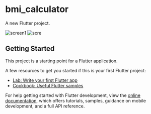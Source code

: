 # bmi_calculator
A new Flutter project.

![screen1](https://github.com/user-attachments/assets/19978785-5ccc-400d-a9b9-d9fc48fc82fb) ![scre](https://github.com/user-attachments/assets/cd5c94c7-6a44-4ddf-a5ab-ffd2f3e6fa4e)

## Getting Started

This project is a starting point for a Flutter application.

A few resources to get you started if this is your first Flutter project:

- [Lab: Write your first Flutter app](https://docs.flutter.dev/get-started/codelab)
- [Cookbook: Useful Flutter samples](https://docs.flutter.dev/cookbook)

For help getting started with Flutter development, view the
[online documentation](https://docs.flutter.dev/), which offers tutorials,
samples, guidance on mobile development, and a full API reference.
